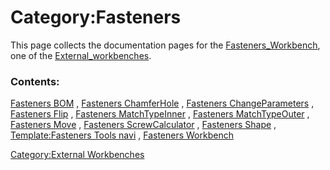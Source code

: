 # Category:Fasteners
This page collects the documentation pages for the [Fasteners\_Workbench](Fasteners_Workbench.md), one of the [External\_workbenches](External_workbenches.md).

### Contents:

[Fasteners BOM](Fasteners_BOM.md) , [Fasteners ChamferHole](Fasteners_ChamferHole.md) , [Fasteners ChangeParameters](Fasteners_ChangeParameters.md) , [Fasteners Flip](Fasteners_Flip.md) , [Fasteners MatchTypeInner](Fasteners_MatchTypeInner.md) , [Fasteners MatchTypeOuter](Fasteners_MatchTypeOuter.md) , [Fasteners Move](Fasteners_Move.md) , [Fasteners ScrewCalculator](Fasteners_ScrewCalculator.md) , [Fasteners Shape](Fasteners_Shape.md) , [Template:Fasteners Tools navi](Template:Fasteners_Tools_navi.md) , [Fasteners Workbench](Fasteners_Workbench.md)

[Category:External Workbenches](Category:External_Workbenches.md)
